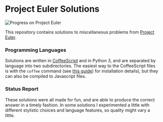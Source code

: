 # Project Euler Solutions
![Progress on Project Euler](https://projecteuler.net/profile/jfaville.png)

This repository contains solutions to miscellaneous problems from [Project Euler](https://projecteuler.net).

### Programming Languages
Solutions are written in [CoffeeScript](http://coffeescript.org) and in Python 3, and are separated by language into two subdirectories. The easiest way to the CoffeeScript files is with the ``coffee`` command (see [this guide](http://coffeescript.org/#installation)) for installation details), but they can also be compiled to Javascript files.

### Status Report
These solutions were all made for fun, and are able to produce the correct answer in a timely fashion. In some solutions I experimented a little with different stylistic choices and language features, so quality might vary a little.
